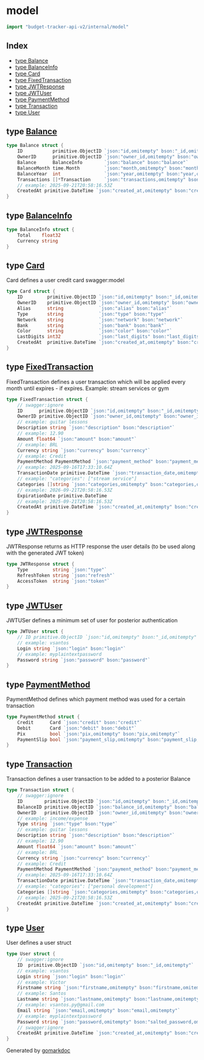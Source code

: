 <!-- Code generated by gomarkdoc. DO NOT EDIT -->

# model

```go
import "budget-tracker-api-v2/internal/model"
```

## Index

- [type Balance](<#Balance>)
- [type BalanceInfo](<#BalanceInfo>)
- [type Card](<#Card>)
- [type FixedTransaction](<#FixedTransaction>)
- [type JWTResponse](<#JWTResponse>)
- [type JWTUser](<#JWTUser>)
- [type PaymentMethod](<#PaymentMethod>)
- [type Transaction](<#Transaction>)
- [type User](<#User>)


<a name="Balance"></a>
## type [Balance](<https://github.com/vsantos/budget-tracker-api-v2/blob/main/internal/model/balance.go#L9-L18>)



```go
type Balance struct {
    ID           primitive.ObjectID `json:"id,omitempty" bson:"_id,omitempty"`
    OwnerID      primitive.ObjectID `json:"owner_id,omitempty" bson:"owner_id,omitempty"`
    Balance      BalanceInfo        `json:"balance" bson:"balance"`
    BalanceMonth time.Month         `json:"month,omitempty" bson:"month,omitempty"`
    BalanceYear  int                `json:"year,omitempty" bson:"year,omitempty"`
    Transactions []*Transaction     `json:"transactions,omitempty" bson:"transactions,omitempty"`
    // example: 2025-09-21T20:58:16.53Z
    CreatedAt primitive.DateTime `json:"created_at,omitempty" bson:"created_at,omitempty"`
}
```

<a name="BalanceInfo"></a>
## type [BalanceInfo](<https://github.com/vsantos/budget-tracker-api-v2/blob/main/internal/model/balance.go#L20-L23>)



```go
type BalanceInfo struct {
    Total    float32
    Currency string
}
```

<a name="Card"></a>
## type [Card](<https://github.com/vsantos/budget-tracker-api-v2/blob/main/internal/model/card.go#L7-L17>)

Card defines a user credit card swagger:model

```go
type Card struct {
    ID         primitive.ObjectID `json:"id,omitempty" bson:"_id,omitempty"`
    OwnerID    primitive.ObjectID `json:"owner_id,omitempty" bson:"owner_id,omitempty"`
    Alias      string             `json:"alias" bson:"alias"`
    Type       string             `json:"type" bson:"type"`
    Network    string             `json:"network" bson:"network"`
    Bank       string             `json:"bank" bson:"bank"`
    Color      string             `json:"color" bson:"color"`
    LastDigits int32              `json:"last_digits" bson:"last_digits"`
    CreatedAt  primitive.DateTime `json:"created_at,omitempty" bson:"created_at,omitempty" swaggerignore:"true"`
}
```

<a name="FixedTransaction"></a>
## type [FixedTransaction](<https://github.com/vsantos/budget-tracker-api-v2/blob/main/internal/model/transaction.go#L30-L50>)

FixedTransaction defines a user transaction which will be applied every month until expires \- if expires. Example: stream services or gym

```go
type FixedTransaction struct {
    // swagger:ignore
    ID      primitive.ObjectID `json:"id,omitempty" bson:"_id,omitempty"`
    OwnerID primitive.ObjectID `json:"owner_id,omitempty" bson:"owner_id,omitempty"`
    // example: guitar lessons
    Description string `json:"description" bson:"description"`
    // example: 12.90
    Amount float64 `json:"amount" bson:"amount"`
    // example: BRL
    Currency string `json:"currency" bson:"currency"`
    // example: Credit
    PaymentMethod PaymentMethod `json:"payment_method" bson:"payment_method"`
    // example: 2025-09-16T17:33:10.64Z
    TransactionDate primitive.DateTime `json:"transaction_date,omitempty" bson:"transaction_date,omitempty"`
    // example: "categories": ["stream service"]
    Categories []string `json:"categories,omitempty" bson:"categories,omitempty"`
    // example: 2026-09-21T20:58:16.53Z
    ExpirationDate primitive.DateTime
    // example: 2025-09-21T20:58:16.53Z
    CreatedAt primitive.DateTime `json:"created_at,omitempty" bson:"created_at,omitempty"`
}
```

<a name="JWTResponse"></a>
## type [JWTResponse](<https://github.com/vsantos/budget-tracker-api-v2/blob/main/internal/model/auth.go#L13-L18>)

JWTResponse returns as HTTP response the user details \(to be used along with the generated JWT token\)

```go
type JWTResponse struct {
    Type         string `json:"type"`
    RefreshToken string `json:"refresh"`
    AccessToken  string `json:"token"`
}
```

<a name="JWTUser"></a>
## type [JWTUser](<https://github.com/vsantos/budget-tracker-api-v2/blob/main/internal/model/auth.go#L4-L10>)

JWTUSer defines a minimum set of user for posterior authentication

```go
type JWTUser struct {
    // ID primitive.ObjectID `json:"id,omitempty" bson:"_id,omitempty"`
    // example: vsantos
    Login string `json:"login" bson:"login"`
    // example: myplaintextpassword
    Password string `json:"password" bson:"password"`
}
```

<a name="PaymentMethod"></a>
## type [PaymentMethod](<https://github.com/vsantos/budget-tracker-api-v2/blob/main/internal/model/transaction.go#L53-L58>)

PaymentMethod defines which payment method was used for a certain transaction

```go
type PaymentMethod struct {
    Credit      Card `json:"credit" bson:"credit"`
    Debit       Card `json:"debit" bson:"debit"`
    Pix         bool `json:"pix,omitempty" bson:"pix,omitempty"`
    PaymentSlip bool `json:"payment_slip,omitempty" bson:"payment_slip,omitempty"`
}
```

<a name="Transaction"></a>
## type [Transaction](<https://github.com/vsantos/budget-tracker-api-v2/blob/main/internal/model/transaction.go#L6-L27>)

Transaction defines a user transaction to be added to a posterior Balance

```go
type Transaction struct {
    // swagger:ignore
    ID        primitive.ObjectID `json:"id,omitempty" bson:"_id,omitempty"`
    BalanceID primitive.ObjectID `json:"balance_id,omitempty" bson:"balance_id,omitempty"`
    OwnerID   primitive.ObjectID `json:"owner_id,omitempty" bson:"owner_id,omitempty"`
    // example: income/expense
    Type string `json:"type" bson:"type"`
    // example: guitar lessons
    Description string `json:"description" bson:"description"`
    // example: 12.90
    Amount float64 `json:"amount" bson:"amount"`
    // example: BRL
    Currency string `json:"currency" bson:"currency"`
    // example: Credit
    PaymentMethod PaymentMethod `json:"payment_method" bson:"payment_method"`
    // example: 2025-09-16T17:33:10.64Z
    TransactionDate primitive.DateTime `json:"transaction_date,omitempty" bson:"transaction_date,omitempty"`
    // example: "categories": ["personal development"]
    Categories []string `json:"categories,omitempty" bson:"categories,omitempty"`
    // example: 2025-09-21T20:58:16.53Z
    CreatedAt primitive.DateTime `json:"created_at,omitempty" bson:"created_at,omitempty"`
}
```

<a name="User"></a>
## type [User](<https://github.com/vsantos/budget-tracker-api-v2/blob/main/internal/model/user.go#L6-L21>)

User defines a user struct

```go
type User struct {
    // swagger:ignore
    ID  primitive.ObjectID `json:"id,omitempty" bson:"_id,omitempty"`
    // example: vsantos
    Login string `json:"login" bson:"login"`
    // example: Victor
    Firstname string `json:"firstname,omitempty" bson:"firstname,omitempty"`
    // example: Santos
    Lastname string `json:"lastname,omitempty" bson:"lastname,omitempty"`
    // example: vsantos.py@gmail.com
    Email string `json:"email,omitempty" bson:"email,omitempty"`
    // example: myplaintextpassword
    Password string `json:"password,omitempty" bson:"salted_password,omitempty"`
    // swagger:ignore
    CreatedAt primitive.DateTime `json:"created_at,omitempty" bson:"created_at,omitempty"`
}
```

Generated by [gomarkdoc](<https://github.com/princjef/gomarkdoc>)
